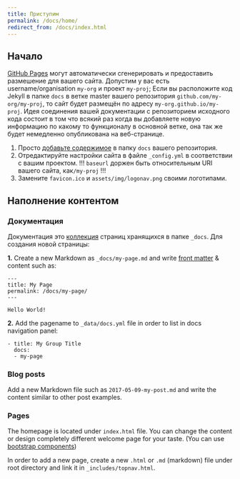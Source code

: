 ```yaml
---
title: Приступим
permalink: /docs/home/
redirect_from: /docs/index.html
---
```


## Начало

[GitHub Pages](https://pages.github.com) могут автоматически сгенерировать
и предоставить размешение для вашего сайта.  Допустим у вас есть username/organisation 
`my-org` и проект `my-proj`; Если вы расположите код Jekyll в папке `docs` в ветке 
master вашего репозитория `github.com/my-org/my-proj`, то сайт будет размещён по адресу 
`my-org.github.io/my-proj`. Идея соединения вашей документации с
репозиторием исходного кода состоит в том что всякий раз когда вы добавляете
новую информацию по какому то функционалу в основной ветке, она так же будет
немедленно опубликована на веб-странице.

1. Просто [добавьте содержимое](https://github.com/aksakalli/jekyll-doc-theme/archive/gh-pages.zip) в папку `docs` вашего репозитория.
2. Отредактируйте настройки сайта в файле `_config.yml` в соответствии с вашим проектом. !!! `baseurl` доржен быть относительным URI вашего сайта, как`/my-proj` !!!
3. Замените `favicon.ico` и `assets/img/logonav.png` своими логотипами.

## Наполнение контентом

### Документация 

Документация это [коллекция](https://jekyllrb.com/docs/collections/) страниц хранящихся в папке `_docs`. 
Для создания новой страницы:

**1.** Create a new Markdown as `_docs/my-page.md` and write [front matter](https://jekyllrb.com/docs/frontmatter/) & content such as:

```
---
title: My Page
permalink: /docs/my-page/
---

Hello World!
```

**2.** Add the pagename to `_data/docs.yml` file in order to list in docs navigation panel:

```
- title: My Group Title
  docs:
  - my-page
```

### Blog posts

Add a new Markdown file such as `2017-05-09-my-post.md` and write the content similar to other post examples.

### Pages

The homepage is located under `index.html` file. You can change the content or design completely different welcome page for your taste. (You can use [bootstrap components](http://getbootstrap.com/components/))

In order to add a new page, create a new `.html` or `.md` (markdown) file under root directory and link it in `_includes/topnav.html`.
